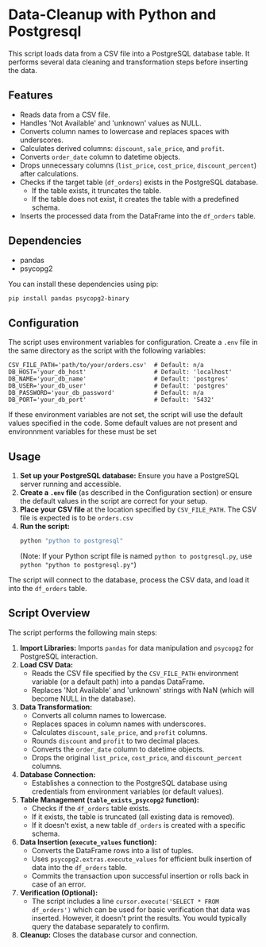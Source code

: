 # Data-Cleanup with Python and Postgresql

This script loads data from a CSV file into a PostgreSQL database table. It performs several data cleaning and transformation steps before inserting the data.

## Features

- Reads data from a CSV file.
- Handles 'Not Available' and 'unknown' values as NULL.
- Converts column names to lowercase and replaces spaces with underscores.
- Calculates derived columns: `discount`, `sale_price`, and `profit`.
- Converts `order_date` column to datetime objects.
- Drops unnecessary columns (`list_price`, `cost_price`, `discount_percent`) after calculations.
- Checks if the target table (`df_orders`) exists in the PostgreSQL database.
    - If the table exists, it truncates the table.
    - If the table does not exist, it creates the table with a predefined schema.
- Inserts the processed data from the DataFrame into the `df_orders` table.

## Dependencies

- pandas
- psycopg2

You can install these dependencies using pip:
```bash
pip install pandas psycopg2-binary
```

## Configuration

The script uses environment variables for configuration. Create a `.env` file in the same directory as the script with the following variables:

```env
CSV_FILE_PATH='path/to/your/orders.csv'  # Default: n/a
DB_HOST='your_db_host'                   # Default: 'localhost'
DB_NAME='your_db_name'                   # Default: 'postgres'
DB_USER='your_db_user'                   # Default: 'postgres'
DB_PASSWORD='your_db_password'           # Default: n/a
DB_PORT='your_db_port'                   # Default: '5432'
```

If these environment variables are not set, the script will use the default values specified in the code. Some default values are not present and environnment variables for these must be set

## Usage

1.  **Set up your PostgreSQL database:** Ensure you have a PostgreSQL server running and accessible.
2.  **Create a `.env` file** (as described in the Configuration section) or ensure the default values in the script are correct for your setup.
3.  **Place your CSV file** at the location specified by `CSV_FILE_PATH`. The CSV file is expected is to be `orders.csv`
4.  **Run the script:**
    ```bash
    python "python to postgresql"
    ```
    (Note: If your Python script file is named `python to postgresql.py`, use `python "python to postgresql.py"`)

The script will connect to the database, process the CSV data, and load it into the `df_orders` table.

## Script Overview

The script performs the following main steps:

1.  **Import Libraries:** Imports `pandas` for data manipulation and `psycopg2` for PostgreSQL interaction.
2.  **Load CSV Data:**
    *   Reads the CSV file specified by the `CSV_FILE_PATH` environment variable (or a default path) into a pandas DataFrame.
    *   Replaces 'Not Available' and 'unknown' strings with NaN (which will become NULL in the database).
3.  **Data Transformation:**
    *   Converts all column names to lowercase.
    *   Replaces spaces in column names with underscores.
    *   Calculates `discount`, `sale_price`, and `profit` columns.
    *   Rounds `discount` and `profit` to two decimal places.
    *   Converts the `order_date` column to datetime objects.
    *   Drops the original `list_price`, `cost_price`, and `discount_percent` columns.
4.  **Database Connection:**
    *   Establishes a connection to the PostgreSQL database using credentials from environment variables (or default values).
5.  **Table Management (`table_exists_psycopg2` function):**
    *   Checks if the `df_orders` table exists.
    *   If it exists, the table is truncated (all existing data is removed).
    *   If it doesn't exist, a new table `df_orders` is created with a specific schema.
6.  **Data Insertion (`execute_values` function):**
    *   Converts the DataFrame rows into a list of tuples.
    *   Uses `psycopg2.extras.execute_values` for efficient bulk insertion of data into the `df_orders` table.
    *   Commits the transaction upon successful insertion or rolls back in case of an error.
7.  **Verification (Optional):**
    *   The script includes a line `cursor.execute('SELECT * FROM df_orders')` which can be used for basic verification that data was inserted. However, it doesn't print the results. You would typically query the database separately to confirm.
8.  **Cleanup:** Closes the database cursor and connection.
